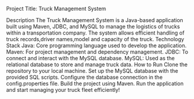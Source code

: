 Project Title: Truck Management System

Description
The Truck Management System is a Java-based application built using Maven, JDBC, and MySQL to manage the logistics of trucks within a transportation company. 
The system allows efficient handling of truck records,driver names,model and capacity of the truck.
Technology Stack
Java: Core programming language used to develop the application.
Maven: For project management and dependency management.
JDBC: To connect and interact with the MySQL database.
MySQL: Used as the relational database to store and manage truck data.
How to Run
Clone the repository to your local machine.
Set up the MySQL database with the provided SQL scripts.
Configure the database connection in the config.properties file.
Build the project using Maven.
Run the application and start managing your truck fleet efficiently!

